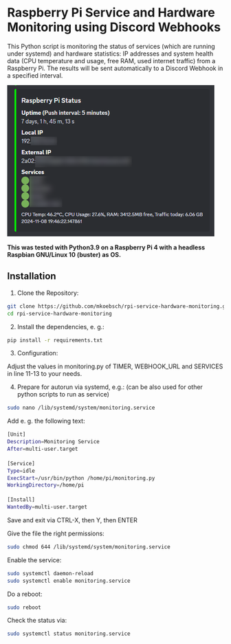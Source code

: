 # Raspberry Pi Service and Hardware Monitoring using Discord Webhooks

This Python script is monitoring the status of services (which are running under systemd) and hardware statistics: IP addresses and system health data (CPU temperature and usage, free RAM, used internet traffic) from a Raspberry Pi. 
The results will be sent automatically to a Discord Webhook in a specified interval.

![Screenshot](screenshot.png)

**This was tested with Python3.9 on a Raspberry Pi 4 with a headless Raspbian GNU/Linux 10 (buster) as OS.**

## Installation

1. Clone the Repository:

```bash
git clone https://github.com/mkoebsch/rpi-service-hardware-monitoring.git
cd rpi-service-hardware-monitoring
```

2. Install the dependencies, e. g.:

```bash
pip install -r requirements.txt
```

3. Configuration:

Adjust the values in monitoring.py of TIMER, WEBHOOK_URL and SERVICES in line 11-13 to your needs.

4. Prepare for autorun via systemd, e.g.: (can be also used for other python scripts to run as service)

```bash
sudo nano /lib/systemd/system/monitoring.service
```

Add e. g. the following text:

```bash
[Unit]
Description=Monitoring Service
After=multi-user.target

[Service]
Type=idle
ExecStart=/usr/bin/python /home/pi/monitoring.py
WorkingDirectory=/home/pi

[Install]
WantedBy=multi-user.target
```

Save and exit via CTRL-X, then Y, then ENTER

Give the file the right permissions:

```bash
sudo chmod 644 /lib/systemd/system/monitoring.service
```

Enable the service:

```bash
sudo systemctl daemon-reload
sudo systemctl enable monitoring.service
```

Do a reboot:

```bash
sudo reboot
```

Check the status via:

```bash
sudo systemctl status monitoring.service
```